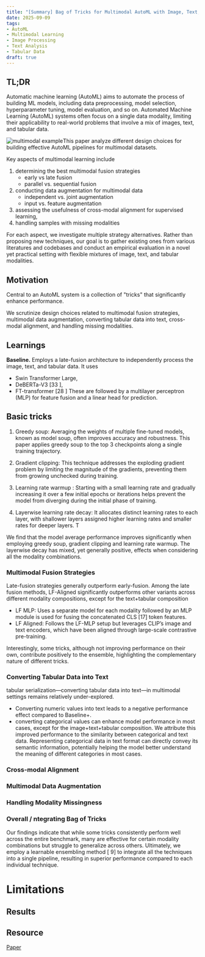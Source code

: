 ```yaml
---
title: "[Summary] Bag of Tricks for Multimodal AutoML with Image, Text, and Tabular Data"
date: 2025-09-09
tags:
- AutoML
- Multimodal Learning
- Image Processing
- Text Analysis
- Tabular Data
draft: true
---
```


## TL;DR
Automatic machine learning (AutoML) aims to automate the process of building ML
models, including data preprocessing, model selection, hyperparameter tuning, model evaluation, and so on.
Automated Machine Learning (AutoML) systems often focus on a single data modality, limiting their applicability to real-world problems that involve a mix of images, text, and tabular data. 

![multimodal example](/posts/20250909_bag_of_tricks_multimodal_automl/multimodal_example.png)This paper analyze different design choices for building effective AutoML pipelines for multimodal datasets.


Key aspects of multimodal learning include 
1. determining the best multimodal fusion strategies 
   - early vs late fusion  
   - parallel vs. sequential fusion
2. conducting data augmentation for multimodal data 
   - independent vs. joint augmentation
   - input vs. feature augmentation
3. assessing the usefulness of cross-modal alignment for supervised learning, 
4. handling samples with missing modalities

For each aspect, we investigate multiple strategy alternatives. Rather than proposing new techniques, our goal is to gather existing ones from various literatures and codebases and conduct an empirical evaluation in a novel yet practical setting with flexible mixtures of image, text, and tabular modalities.

## Motivation
Central to an
AutoML system is a collection of "tricks" that significantly enhance performance.


We scrutinize design choices related to multimodal fusion strategies, multimodal data augmentation, converting tabular data into text, cross-modal alignment, and handling missing modalities. 

## Learnings

**Baseline.** Employs a late-fusion architecture  to independently process the image, text, and tabular
data. It uses 
* Swin Transformer Large,
* DeBERTa-V3 [33 ], 
*  FT-transformer [28 ] 
These are followed by a multilayer perceptron (MLP) for feature fusion and a linear head for prediction.


## Basic tricks
1. Greedy soup: Averaging the weights of multiple fine-tuned models, known as model
soup, often improves accuracy and robustness. This paper applies greedy soup to the top 3
checkpoints along a single training trajectory.

2. Gradient clipping: This technique addresses the exploding gradient problem by
limiting the magnitude of the gradients, preventing them from growing unchecked during
training.
3. Learning rate warmup : Starting with a small learning rate and gradually increasing it
over a few initial epochs or iterations helps prevent the model from diverging during the
initial phase of training.

4. Layerwise learning rate decay: It allocates distinct learning rates to each layer, with shallower
layers assigned higher learning rates and smaller rates for deeper layers. T


We find that the model average performance improves significantly when employing greedy soup, gradient clipping and learning rate warmup. The layerwise decay has mixed, yet generally positive, effects when considering all the modality combinations. 


### Multimodal Fusion Strategies


Late-fusion strategies generally outperform early-fusion.
Among the late fusion methods, LF-Aligned significantly outperforms other variants
across different modality compositions, except for the text+tabular composition


* LF MLP: Uses a separate model for each modality followed by an MLP module is used for fusing the concatenated CLS [17] token features.
* LF Aligned: Follows the LF-MLP setup but leverages CLIP’s image and text encoders, which have been aligned through large-scale contrastive pre-training.


Interestingly, some tricks, although not improving performance on their own, contribute positively to
the ensemble, highlighting the complementary nature of different tricks.


### Converting Tabular Data into Text

tabular serialization—converting
tabular data into text—in multimodal settings remains relatively under-explored.

- Converting numeric values into text leads to a negative performance effect compared to Baseline+.
- converting categorical values can enhance model performance in most cases, except for the image+text+tabular composition. 
We attribute this improved performance to the similarity between categorical and text
data. Representing categorical data in text format can directly convey its semantic information,
potentially helping the model better understand the meaning of different categories in most cases.

### Cross-modal Alignment

### Multimodal Data Augmentation

### Handling Modality Missingness

### Overall / ntegrating Bag of Tricks
Our findings indicate that while some tricks consistently perform
well across the entire benchmark, many are effective for certain modality combinations but struggle
to generalize across others. Ultimately, we employ a learnable ensembling method [ 9] to integrate all
the techniques into a single pipeline, resulting in superior performance compared to each individual
technique. 

# Limitations

## Results

## Resource
[Paper](https://arxiv.org/abs/2412.16243)